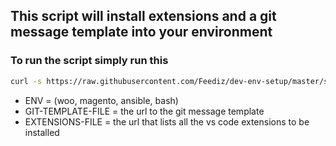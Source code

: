 ## This script will install extensions and a git message template into your environment
### To run the script simply run this

```bash
curl -s https://raw.githubusercontent.com/Feediz/dev-env-setup/master/setup-vscode | bash -s -- ENV GIT-TEMPLATE-FILE EXTENSIONS-FILE
```
- ENV = (woo, magento, ansible, bash)
- GIT-TEMPLATE-FILE = the url to the git message template
- EXTENSIONS-FILE = the url that lists all the vs code extensions to be installed

